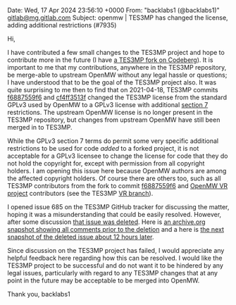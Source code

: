 Date: Wed, 17 Apr 2024 23:56:10 +0000
From: "backlabs1 (@backlabs1)" <gitlab@mg.gitlab.com>
Subject: openmw | TES3MP has changed the license, adding additional
 restrictions (#7935)

Hi,

I have contributed a few small changes to the TES3MP project and hope to
contribute more in the future (I have [a TES3MP fork on
Codeberg](https://codeberg.org/backlabs1/TES3MP/)). It is important to me that
my contributions, anywhere in the TES3MP repository, be merge-able to upstream
OpenMW without any legal hassle or questions; I have understood that to be the
goal of the TES3MP project also. It was quite surprising to me then to find
that on 2021-04-18, TES3MP commits
[f6887559f6](https://github.com/TES3MP/TES3MP/commit/f6887559f6baa2aa94847ee8341045ffeffdac8f)
and
[cf4ff3513f](https://github.com/TES3MP/TES3MP/commit/cf4ff3513f25574c6c79377c09fe72e95c2ee069)
changed the TES3MP license from the standard GPLv3 used by OpenMW to a GPLv3
license with additional [section
7](https://www.gnu.org/licenses/gpl-3.0.en.html#section7) restrictions. The
upstream OpenMW license is no longer present in the TES3MP repository, but
changes from upstream OpenMW have still been merged in to TES3MP.

While the GPLv3 section 7 terms do permit some very specific additional
restrictions to be used for code *added* to a forked project, it is not
acceptable for a GPLv3 licensee to change the license for code that they do
not hold the copyright for, except with permission from all copyright
holders. I am opening this issue here because OpenMW authors are among the
affected copyright holders. Of course there are others too, such as all TES3MP
contributors from the fork to commit
[f6887559f6](https://github.com/TES3MP/TES3MP/commit/f6887559f6baa2aa94847ee8341045ffeffdac8f)
and [OpenMW VR project](https://gitlab.com/madsbuvi/openmw) contributors (see
the TES3MP [VR
branch](https://github.com/TES3MP/TES3MP/tree/0.8.1-vr?tab=readme-ov-file#tes3mp-vr)).

I opened issue 685 on the TES3MP GitHub tracker for discussing the matter,
hoping it was a misunderstanding that could be easily resolved. However, after
some discussion [that issue was
deleted](https://github.com/TES3MP/TES3MP/issues/685). Here is [an archive.org
snapshot showing all comments prior to the
deletion](https://web.archive.org/web/20240417051934/https://github.com/TES3MP/TES3MP/issues/685)
and a here is [the next snapshot of the deleted issue about 12 hours
later](https://web.archive.org/web/20240417171359/https://github.com/TES3MP/TES3MP/issues/685).

Since discussion on the TES3MP project has failed, I would appreciate any
helpful feedback here regarding how this can be resolved. I would like the
TES3MP project to be successful and do not want it to be hindered by any legal
issues, particularly with regard to any TES3MP changes that at any point in
the future may be acceptable to be merged into OpenMW.

Thank you,
backlabs1
